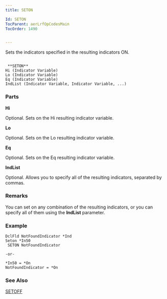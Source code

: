 ```yaml
---
title: SETON

Id: SETON
TocParent: aerLrfOpCodesMain
TocOrder: 1490


---
```


Sets the indicators specified in the resulting indicators ON.

```

 **SETON** 
Hi (Indicator Variable)
Lo (Indicator Variable)
Eq (Indicator Variable)
IndList (Indicator Variable, Indicator Variable, ...)
```

### Parts

**Hi** 

Optional. Sets on the Hi resulting indicator variable.


**Lo** 

Optional. Sets on the Lo resulting indicator variable.


**Eq** 

Optional. Sets on the Eq resulting indicator variable.


**IndList** 

Optional. Allows you to specify all of the resulting indicators, separated by commas.


### Remarks
You can set on any combination of the resulting indicators, or you can specify all of them using the **IndList** parameter. 

### Example

```
DclFld NotFoundIndicator *Ind
Seton *In50
 SETON NotFoundIndicator

-or-

*In50 = *On
NotFoundIndicator = *On
```

### See Also
[SETOFF](SETOFF.html) 
